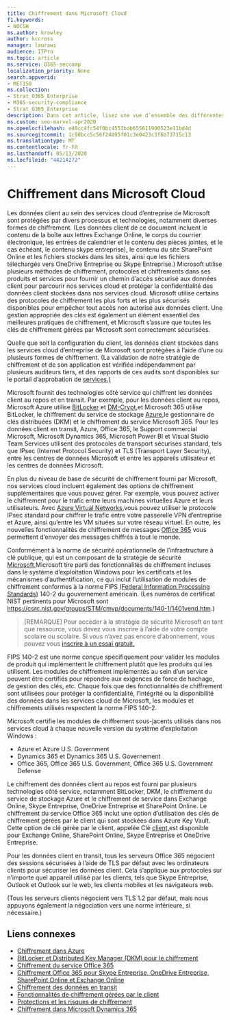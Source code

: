```yaml
---
title: Chiffrement dans Microsoft Cloud
f1.keywords:
- NOCSH
ms.author: krowley
author: kccross
manager: laurawi
audience: ITPro
ms.topic: article
ms.service: O365-seccomp
localization_priority: None
search.appverid:
- MET150
ms.collection:
- Strat_O365_Enterprise
- M365-security-compliance
- Strat_O365_Enterprise
description: Dans cet article, lisez une vue d’ensemble des différentes formes de chiffrement utilisées pour assurer la sécurité des données client dans le cloud Microsoft.
ms.custom: seo-marvel-apr2020
ms.openlocfilehash: e48cc4fc54f0bc4553bab655611900523e11bd4d
ms.sourcegitcommit: 1c90bcc5c56f24895f01c3e0423c3f6b73715c13
ms.translationtype: MT
ms.contentlocale: fr-FR
ms.lasthandoff: 05/13/2020
ms.locfileid: "44214272"
---
```

# <a name="encryption-in-the-microsoft-cloud"></a>Chiffrement dans Microsoft Cloud

Les données client au sein des services cloud d’entreprise de Microsoft sont protégées par divers processus et technologies, notamment diverses formes de chiffrement. (Les données client de ce document incluent le contenu de la boîte aux lettres Exchange Online, le corps du courrier électronique, les entrées de calendrier et le contenu des pièces jointes, et le cas échéant, le contenu skype entreprise), le contenu du site SharePoint Online et les fichiers stockés dans les sites, ainsi que les fichiers téléchargés vers OneDrive Entreprise ou Skype Entreprise.) Microsoft utilise plusieurs méthodes de chiffrement, protocoles et chiffrements dans ses produits et services pour fournir un chemin d’accès sécurisé aux données client pour parcourir nos services cloud et protéger la confidentialité des données client stockées dans nos services cloud. Microsoft utilise certains des protocoles de chiffrement les plus forts et les plus sécurisés disponibles pour empêcher tout accès non autorisé aux données client. Une gestion appropriée des clés est également un élément essentiel des meilleures pratiques de chiffrement, et Microsoft s’assure que toutes les clés de chiffrement gérées par Microsoft sont correctement sécurisées.

Quelle que soit la configuration du client, les données client stockées dans les services cloud d’entreprise de Microsoft sont protégées à l’aide d’une ou plusieurs formes de chiffrement. (La validation de notre stratégie de chiffrement et de son application est vérifiée indépendamment par plusieurs auditeurs tiers, et des rapports de ces audits sont disponibles sur le portail d’approbation de [services.)](https://aka.ms/stp)

Microsoft fournit des technologies côté service qui chiffrent les données client au repos et en transit. Par exemple, pour les données client au repos, Microsoft Azure utilise [BitLocker](https://docs.microsoft.com/windows/device-security/bitlocker/bitlocker-overview) et [DM-Crypt,](https://en.wikipedia.org/wiki/Dm-crypt)et Microsoft 365 utilise BitLocker, le chiffrement du service de stockage [Azure,](https://docs.microsoft.com/azure/)le gestionnaire de clés distribuées [](https://docs.microsoft.com/microsoft-365/compliance/exchange-online-secures-email-secrets) (DKM) et le chiffrement du service Microsoft 365. Pour les données client en transit, Azure, Office 365, le Support commercial Microsoft, Microsoft Dynamics 365, Microsoft Power BI et Visual Studio Team Services utilisent des protocoles de transport sécurisés standard, tels que IPsec (Internet Protocol Security) et TLS (Transport Layer Security), entre les centres de données Microsoft et entre les appareils utilisateur et les centres de données Microsoft.

En plus du niveau de base de sécurité de chiffrement fourni par Microsoft, nos services cloud incluent également des options de chiffrement supplémentaires que vous pouvez gérer. Par exemple, vous pouvez activer le chiffrement pour le trafic entre leurs machines virtuelles Azure et leurs utilisateurs. Avec [Azure Virtual Networks,](https://azure.microsoft.com/services/virtual-network/)vous pouvez utiliser le protocole IPsec standard pour chiffrer le trafic entre votre passerelle VPN d’entreprise et Azure, ainsi qu’entre les VM situées sur votre réseau virtuel. En outre, les nouvelles fonctionnalités de chiffrement de messages [Office 365](set-up-new-message-encryption-capabilities.md) vous permettent d’envoyer des messages chiffrés à tout le monde.

Conformément à la norme de sécurité opérationnelle de l’infrastructure à clé publique, qui est un composant de la stratégie de sécurité [Microsoft,](https://servicetrust.microsoft.com/ViewPage/TrustDocuments?command=Download&downloadType=Document&downloadId=5868ecc8-50b7-4f91-b43f-640e2b99e86e&docTab=6d000410-c9e9-11e7-9a91-892aae8839ad_FAQ%20and%20White%20Papers)Microsoft tire parti des fonctionnalités de chiffrement incluses dans le système d’exploitation Windows pour les certificats et les mécanismes d’authentification, ce qui inclut l’utilisation de modules de chiffrement conformes à la norme FIPS [(Federal Information Processing Standards)](https://csrc.nist.gov/publications/PubsFIPS.html) 140-2 du gouvernement américain. (Les numéros de certificat NIST pertinents pour Microsoft sont https://csrc.nist.gov/groups/STM/cmvp/documents/140-1/1401vend.htm.)

> [REMARQUE] Pour accéder à la stratégie de sécurité Microsoft en tant que ressource, vous devez vous inscrire à l’aide de votre compte scolaire ou scolaire. Si vous n’avez pas encore d’abonnement, vous pouvez vous [inscrire à un essai gratuit.](https://servicetrust.microsoft.com/Home/TrialSubscriptions)

FIPS 140-2 est une norme conçue spécifiquement pour valider les modules de produit qui implémentent le chiffrement plutôt que les produits qui les utilisent. Les modules de chiffrement implémentés au sein d’un service peuvent être certifiés pour répondre aux exigences de force de hachage, de gestion des clés, etc. Chaque fois que des fonctionnalités de chiffrement sont utilisées pour protéger la confidentialité, l’intégrité ou la disponibilité des données dans les services cloud de Microsoft, les modules et chiffrements utilisés respectent la norme FIPS 140-2.

Microsoft certifie les modules de chiffrement sous-jacents utilisés dans nos services cloud à chaque nouvelle version du système d’exploitation Windows :

- Azure et Azure U.S. Government
- Dynamics 365 et Dynamics 365 U.S. Governement
- Office 365, Office 365 U.S. Government, Office 365 U.S. Government Defense

Le chiffrement des données client au repos est fourni par plusieurs technologies côté service, notamment BitLocker, DKM, le chiffrement du service de stockage Azure et le chiffrement de service dans Exchange Online, Skype Entreprise, OneDrive Entreprise et SharePoint Online. Le chiffrement du service Office 365 inclut une option d’utilisation des clés de chiffrement gérées par le client qui sont stockées dans Azure Key Vault. Cette option de clé gérée par le client, appelée Clé [client,](https://docs.microsoft.com/microsoft-365/compliance/customer-key-overview)est disponible pour Exchange Online, SharePoint Online, Skype Entreprise et OneDrive Entreprise.

Pour les données client en transit, tous les serveurs Office 365 négocient des sessions sécurisées à l’aide de TLS par défaut avec les ordinateurs clients pour sécuriser les données client.  Cela s’applique aux protocoles sur n’importe quel appareil utilisé par les clients, tels que Skype Entreprise, Outlook et Outlook sur le web, les clients mobiles et les navigateurs web.

(Tous les serveurs clients négocient vers TLS 1.2 par défaut, mais nous appuyons également la négociation vers une norme inférieure, si nécessaire.)

## <a name="related-links"></a>Liens connexes

- [Chiffrement dans Azure](office-365-azure-encryption.md)
- [BitLocker et Distributed Key Manager (DKM) pour le chiffrement](office-365-bitlocker-and-distributed-key-manager-for-encryption.md)
- [Chiffrement du service Office 365](office-365-service-encryption.md)
- [Chiffrement Office 365 pour Skype Entreprise, OneDrive Entreprise, SharePoint Online et Exchange Online](office-365-encryption-for-skype-onedrive-sharepoint-and-exchange.md)
- [Chiffrement des données en transit](office-365-encryption-for-data-in-transit.md)
- [Fonctionnalités de chiffrement gérées par le client](office-365-customer-managed-encryption-features.md)
- [Protections et les risques de chiffrement](office-365-encryption-risks-and-protections.md)
- [Chiffrement dans Microsoft Dynamics 365](office-365-encryption-in-microsoft-dynamics-365.md)
